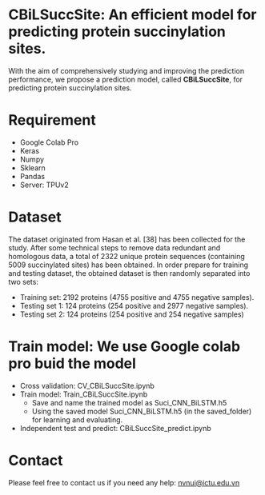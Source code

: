 # CBiLSuccSite: An efficient model for predicting protein succinylation sites.
With the aim of comprehensively studying and improving the prediction performance, we propose a prediction model, called **CBiLSuccSite**, for predicting protein succinylation sites.
# Requirement
- Google Colab Pro
- Keras
- Numpy
- Sklearn
- Pandas
- Server: TPUv2
# Dataset
The dataset originated from Hasan et al. [38] has been collected for the study. After some technical steps to remove data redundant and homologous data, a total of 2322 unique protein sequences (containing 5009 succinylated sites) has been obtained. 
In order prepare for training and testing dataset, the obtained dataset is then randomly separated into two sets: 
-  Training set: 2192 proteins (4755 positive and 4755 negative samples).
-  Testing set 1: 124 proteins (254 positive and 2977 negative samples).
-  Testing set 2: 124 proteins (254 positive and 254 negative samples)

# Train model: We use Google colab pro buid the model
  - Cross validation: CV_CBiLSuccSite.ipynb
  -  Train model: Train_CBiLSuccSite.ipynb
      + Save and name the trained model as Suci_CNN_BiLSTM.h5
      + Using the saved model Suci_CNN_BiLSTM.h5 (in the saved_folder) for learning and evaluating.
  - Independent test and predict: CBiLSuccSite_predict.ipynb

# Contact
Please feel free to contact us if you need any help: nvnui@ictu.edu.vn
